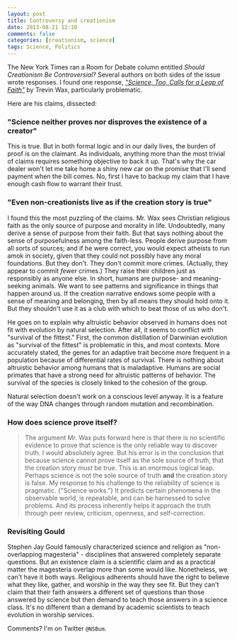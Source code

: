 ```yaml
---
layout: post
title: Controversy and creationism
date: 2013-08-21 12:10
comments: false
categories: [creationism, science]
tags: Science, Politics
---
```

The New York Times ran a Room for Debate column entitled _Should Creationism Be Controversial?_  Several authors on both sides of the issue wrote responses.  I found one response, [_"Science, Too, Calls for a Leap of Faith"_](http://www.nytimes.com/roomfordebate/2013/08/15/should-creationism-be-controversial/science-calls-for-a-leap-of-faith) by Trevin Wax, particularly problematic.

Here are his claims, dissected:

### "Science neither proves nor disproves the existence of a creator" ###

This is true.  But in both formal logic and in our daily lives, the burden of proof is on the claimant.  As individuals, anything more than the most trivial of claims requires something objective to back it up.  That's why the car dealer won't let me take home a shiny new car on the promise that I'll send payment when the bill comes.  No, first I have to backup my claim that I have enough cash flow to warrant their trust.

### "Even non-creationists live as if the creation story is true" ###

I found this the most puzzling of the claims.  Mr. Wax sees Christian religious faith as the only source of purpose and morality in life.  Undoubtedly, many derive a sense of purpose from their faith.  But that says nothing about the sense of purposefulness among the faith-less.  People derive purpose from all sorts of sources; and if he were correct, you would expect atheists to run amok in society, given that they could not possibly have any moral foundations.  But they don't.  They don't commit more crimes.  (Actually, they appear to commit _fewer_ crimes.) They raise their children just as responsibly as anyone else.  In short, humans are purpose- and meaning-seeking animals.  We want to see patterns and significance in things that happen around us.  If the creation narrative endows some people with a sense of meaning and belonging, then by all means they should hold onto it.  But they shouldn't use it as a club with which to beat those of us who don't.

He goes on to explain why altruistic behavior observed in humans does not fit with evolution by natural selection.  After all, it seems to conflict with "survival of the fittest."  First, the common distillation of Darwinian evolution as "survival of the fittest" is problematic in this, and most contexts.  More accurately stated, the genes for an adaptive trait become more frequent in a population because of differential rates of survival.  There is nothing about altruistic behavior among humans that is maladaptive.  Humans are social primates that have a strong need for altruistic patterns of behavior.  The survival of the species is closely linked to the cohesion of the group. 

Natural selection doesn't work on a conscious level anyway.  It is a feature of the way DNA changes through random mutation and recombination.

### How does science prove itself? ###

> The argument Mr. Wax puts forward here is that there is no scientific evidence to prove that science is the only reliable way to discover truth.  I would absolutely agree.  But his error is in the conclusion that because science cannot prove itself as the sole source of truth, that the creation story _must_ be true. This is an enormous logical leap.  Perhaps science is not the sole source of truth __and__ the creation story is false.  My response to his challenge to the reliability of science is pragmatic.  {"Science works."} It predicts certain phenomena in the observable world, is repeatable, and can be harnessed to solve problems.  And its process inherently helps it approach the truth through peer review, criticism, openness, and self-correction.

### Revisiting Gould ###

Stephen Jay Gould famously characterized science and religion as "non-overlapping magesteria" - disciplines that answered completely separate questions.  But an existence claim is a scientific claim and as a practical matter the magesteria overlap more than some would like.  Nonetheless, we can't have it both ways.  Religious adherents should have the right to believe what they like, gather, and worship in the way they see fit.  But they can't claim that their faith answers a different set of questions than those answered by science but then demand to teach those answers in a science class.  It's no different than a demand by academic scientists to teach evolution in worship services. 

Comments?  I'm on Twitter `@NSBum`.

